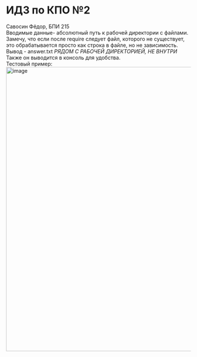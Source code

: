 # ИДЗ по КПО №2
Савосин Фёдор, БПИ 215
<br>Вводимые данные- абсолютный путь к рабочей директории с файлами.<br/>
Замечу, что если после require следует файл, которого не существует, это обрабатывается просто как строка в файле, но не зависимость.<br/>
Вывод - answer.txt *РЯДОМ С РАБОЧЕЙ ДИРЕКТОРИЕЙ, НЕ ВНУТРИ*<br/>
Также он выводится в консоль для удобства.<br/>
Тестовый пример:
<img width="776" alt="image" src="https://user-images.githubusercontent.com/54284301/210110768-88022400-784c-4fce-92ba-6df5cb1a0a33.png">
